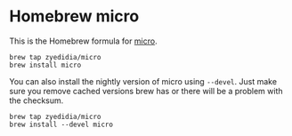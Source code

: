 # Homebrew micro

This is the Homebrew formula for [micro](https://github.com/zyedidia/micro).

```
brew tap zyedidia/micro
brew install micro
```

You can also install the nightly version of micro using `--devel`. Just make sure you remove cached versions brew has or there will be a problem with the checksum.

```
brew tap zyedidia/micro
brew install --devel micro
```
